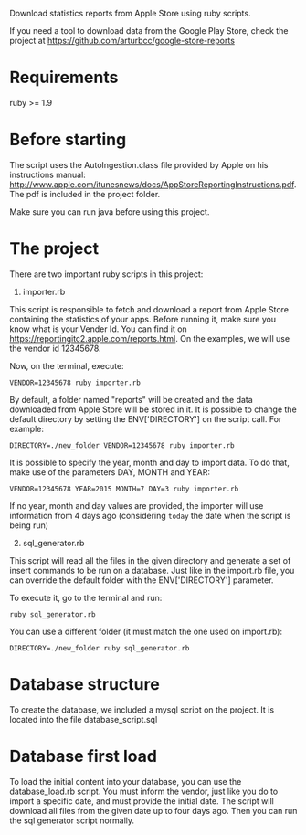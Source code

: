 Download statistics reports from Apple Store using ruby scripts.

If you need a tool to download data from the Google Play Store, check the project at https://github.com/arturbcc/google-store-reports


Requirements
================

ruby >= 1.9


Before starting
================

The script uses the AutoIngestion.class file provided by Apple on his instructions manual: http://www.apple.com/itunesnews/docs/AppStoreReportingInstructions.pdf. The pdf is included in the project folder.

Make sure you can run java before using this project.


The project
================

There are two important ruby scripts in this project:

1. importer.rb

This script is responsible to fetch and download a report from Apple Store containing the statistics of your apps. Before running it, make sure you know what is your Vender Id. You can find it on https://reportingitc2.apple.com/reports.html. On the examples, we will use the vendor id 12345678.

Now, on the terminal, execute:

`VENDOR=12345678 ruby importer.rb`

By default, a folder named "reports" will be created and the data downloaded from Apple Store will be stored in it. It is possible to change the default directory by setting the ENV['DIRECTORY'] on the script call. For example:

`DIRECTORY=./new_folder VENDOR=12345678 ruby importer.rb`

It is possible to specify the year, month and day to import data. To do that, make use of the parameters DAY, MONTH and YEAR:

`VENDOR=12345678 YEAR=2015 MONTH=7 DAY=3 ruby importer.rb`

If no year, month and day values are provided, the importer will use information from 4 days ago (considering `today` the date when the script is being run)


2. sql_generator.rb

This script will read all the files in the given directory and generate a set of insert commands to be run on a database. Just like in the import.rb file, you can override the default folder with the ENV['DIRECTORY'] parameter.

To execute it, go to the terminal and run:

`ruby sql_generator.rb`

You can use a different folder (it must match the one used on import.rb):

`DIRECTORY=./new_folder ruby sql_generator.rb`


Database structure
==========================

To create the database, we included a mysql script on the project. It is located into the file database_script.sql


Database first load
==========================

To load the initial content into your database, you can use the database_load.rb script. You must inform the vendor, just like you do to import a specific date, and must provide the initial date. The script will download all files from the given date up to four days ago. Then you can run the sql generator script normally.


